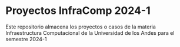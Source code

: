 # Proyectos InfraComp 2024-1

Este repositorio almacena los proyectos o casos de la materia Infraestructura Computacional de la Universidad de los Andes para el semestre 2024-1
